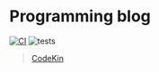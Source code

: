# Programming blog

[![CI](https://github.com/makuzaverite/codekin.tech/actions/workflows/ci.yml/badge.svg)](https://github.com/makuzaverite/codekin.tech/actions/workflows/ci.yml)
![tests](https://github.com/makuzaverite/codekin.tech/workflows/tests/badge.svg)

> [CodeKin](https://codekin.tech)
